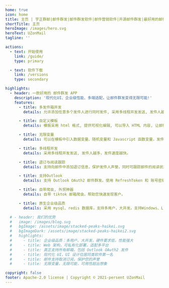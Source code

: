 ```yaml
---
home: true
icon: home
title: 主页 | 宇正群邮|邮件群发|邮件群发软件|邮件营销软件|开源邮件群发|最好用的邮件群发软件
shortTitle: 主页
heroImage: /images/hero.svg
heroText: UZonMail
tagline: ''

actions:
  - text: 开始使用
    link: /guide/
    type: primary

  - text: 软件下载
    link: /versions
    type: secondary

highlights:
  - header: 一款好用的 邮件群发 APP
    description: '现代化UI、企业级性能、多端适配，让邮件群发变得无限可能!'
    features:
      - title: 多发件箱并发
        details: 允许添加任意多个发件人进行同时发件, 采用多线程并发发送, 发件人越多，发件速度越快。

      - title: 自定义模板
        details: 模板采用 html 格式, 提供可视化编辑, 可以导入 HTML 内容, 让邮件内容拥有无限可能。

      - title: 无限变量
        details: 可以在模板中引入数据变量、随机变量和 Javascript 函数变量，发件封封不同，内容因人而异。

      - title: 多线程并发
        details: 采用多线程并发发送, 发件人越多，发件速度越快。

      - title: 退订与阅读跟踪
        details: 支持向邮件中添加退订信息，保护发件人声誉，同时可跟踪邮件的阅读状态。

      - title: 支持Outlook
        details: 支持 Outlook OAuth2 邮件群发。使用 RefreshToken 和 账号密码皆可进行邮件群发。

      - title: 自带爬虫, 外贸神器
        details: 自带 tiktok 邮箱爬虫，帮助您快速发现客户。

      - title: 原生企业级品质
        details: 采用 mysql、redis 数据库，支持多用户，大并发。支持Windows、Linux、MacOS操作系统, 支持服务器私有化部署。

  # - header: 我们的优势
  #   image: /images/blog.svg
  #   bgImage: /assets/image/stacked-peaks-haikei.svg
  #   bgImageDark: /assets/image/stacked-peaks-haikei2.svg
  #   highlights:
  #     - title: 企业级品质：多用户、大并发，硬件要求低，性能强大
  #     - title: Web 架构，可私有化部署，适配多平台
  #     - title: 真正支持所有邮箱，包括 Outlook OAuth2 发件
  #     - title: 现代化 UI，UI 设计位居同类软件第一名
  #     - title: 邮件支持取消订阅，保护您的声誉
  #     - title: 无限变量，无限可能，可用性超出想象

copyright: false
footer: Apache-2.0 license | Copyright © 2021-persent UZonMail
---
```

